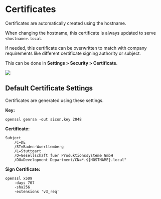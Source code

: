 # Certificates

Certificates are automatically created using the hostname.

When changing the hostname, this certificate is always updated to serve `<hostname>.local`.

If needed, this certificate can be overwritten to match with company requirements like different certificate signing authority or subject.

This can be done in **Settings > Security > Certificate**.

![](/certificate.jpg)

## Default Certificate Settings

Certificates are generated using these settings.

**Key:**

    openssl genrsa -out sicon.key 2048

**Certificate:**

    Subject
        /C=DE
        /ST=Baden-Wuerttemberg
        /L=Stuttgart
        /O=Gesellschaft fuer Produktionssysteme GmbH
        /OU=Development Department/CN=*.${HOSTNAME}.local"

**Sign Certificate:**

    openssl x509
        -days 707
        -sha256
        -extensions 'v3_req'

